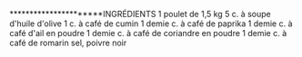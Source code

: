 **********************INGRÉDIENTS
1 poulet de 1,5 kg
5 c. à soupe d'huile d'olive
1 c. à café de cumin
1 demie c. à café de paprika
1 demie c. à café d'ail en poudre
1 demie c. à café de coriandre en poudre
1 demie c. à café de romarin
sel, poivre noir
